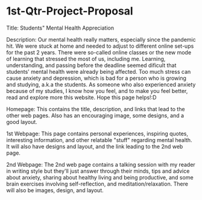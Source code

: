 # 1st-Qtr-Project-Proposal

Title: Students" Mental Health Appreciation

Description: Our mental health really matters, especially since the pandemic hit. We were stuck at home and needed to adjust to different online set-ups for the past 2 years. There were so-called online classes or the new mode of learning that stressed the most of us, including me. Learning, understanding, and passing before the deadline seemed dificult that students' mental health were already being affected. Too much stress can cause anxiety and depression, which is bad for a person who is growing and studying, a.k.a the students. As someone who also experienced anxiety because of my studies, I know how you feel, and to make you feel better, read and explore more this website. Hope this page helps!:D 

Homepage: This contains the title, description, and links that lead to the other web pages. Also has an encouraging image, some designs, and a good layout.

1st Webpage: This page contains personal experiences, inspiring quotes, interesting information, and other relatable "stuff" regarding mental health. It will also have designs and layout, and the link leading to the 2nd web page. 

2nd Webpage: The 2nd web page contains a talking session with my reader in writing style but they'll just answer through their minds, tips and advice about anxiety, sharing about healthy living and being productive, and some brain exercises involving self-reflection, and meditation/relaxation. There will also be images, design, and layout. 
